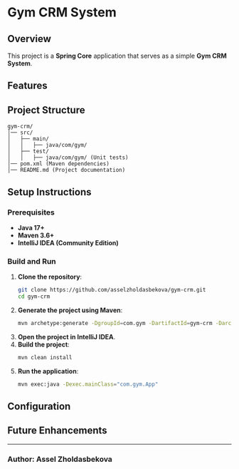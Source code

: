 # Gym CRM System

## Overview
This project is a **Spring Core** application that serves as a simple **Gym CRM System**.

## Features

## Project Structure
```
gym-crm/
│── src/
│   ├── main/
│   │   ├── java/com/gym/
│   ├── test/
│   │   ├── java/com/gym/ (Unit tests)
│── pom.xml (Maven dependencies)
│── README.md (Project documentation)
```

## Setup Instructions
### Prerequisites
- **Java 17+**
- **Maven 3.6+**
- **IntelliJ IDEA (Community Edition)**

### Build and Run
1. **Clone the repository**:
   ```sh
   git clone https://github.com/asselzholdasbekova/gym-crm.git
   cd gym-crm
   ```
2. **Generate the project using Maven**:
   ```sh
   mvn archetype:generate -DgroupId=com.gym -DartifactId=gym-crm -DarchetypeArtifactId=maven-archetype-quickstart -DinteractiveMode=false
   ```
3. **Open the project in IntelliJ IDEA**.
4. **Build the project**:
   ```sh
   mvn clean install
   ```
5. **Run the application**:
   ```sh
   mvn exec:java -Dexec.mainClass="com.gym.App"
   ```

## Configuration

## Future Enhancements

---
### Author: Assel Zholdasbekova

